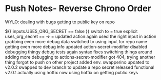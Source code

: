 # Push Notes- Reverse Chrono Order

WYLO: dealing with bugs getting to public key on repo 

${{ inputs.USES_ORG_SECRET  == false }}
switch to = true
explicit uses_org_secret
== => =
updated action again
used the right input in action
grabbing even more debug data
switched to using input for repo name
getting even more debug info
updated action-secret-modifier
disabled debugging thingy
debug tests again
syntax fixes
switching things around
adding more debugging to actions-secret-modifier
got 404, trying another thing
forgot to push on other project
added env.
swapperino
updated to v2.0.2
swapped to dev branch to update a repo secret
released functional v2.0.1
actually using hotfix now
using hotfix on getting public keys